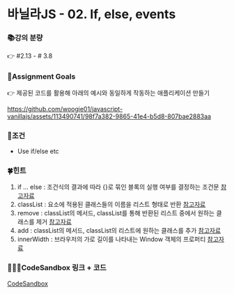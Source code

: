 # 바닐라JS - 02. If, else, events


### 📚강의 분량
👉 #2.13 - # 3.8

### 🥅Assignment Goals
👉 제공된 코드를 활용해 아래의 예시와 동일하게 작동하는 애플리케이션 만들기

https://github.com/woogie01/javascript-vanillajs/assets/113490741/98f7a382-9865-41e4-b5d8-807bae2883aa

### 📕조건
* Use if/else etc


### 🍀힌트
1. if ... else : 조건식의 결과에 따라 {}로 묶인 블록의 실행 여부를 결정하는 조건문 [참고자료](https://developer.mozilla.org/ko/docs/Web/JavaScript/Reference/Statements/if...else)
1. classList : 요소에 적용된 클래스들의 이름을 리스트 형태로 반환 [참고자료](https://developer.mozilla.org/ko/docs/Web/API/Element/classList)
1. remove : classList의 메서드, classList를 통해 반환된 리스트 중에서 원하는 클래스를 제거 [참고자료](https://developer.mozilla.org/ko/docs/Web/API/Element/classList)
1. add : classList의 메서드, classList의 리스트에 원하는 클래스를 추가 [참고자료](https://developer.mozilla.org/ko/docs/Web/API/Element/classList)
1. innerWidth : 브라우저의 가로 길이를 나타내는 Window 객체의 프로퍼티 [참고자료](https://developer.mozilla.org/ko/docs/Web/API/Window/innerWidth)

### 👨🏻‍💻CodeSandbox 링크 + 코드  
[CodeSandbox](https://codesandbox.io/p/sandbox/javascript-01-6ghmnv?layout=%257B%2522sidebarPanel%2522%253A%2522EXPLORER%2522%252C%2522rootPanelGroup%2522%253A%257B%2522direction%2522%253A%2522horizontal%2522%252C%2522contentType%2522%253A%2522UNKNOWN%2522%252C%2522type%2522%253A%2522PANEL_GROUP%2522%252C%2522id%2522%253A%2522ROOT_LAYOUT%2522%252C%2522panels%2522%253A%255B%257B%2522type%2522%253A%2522PANEL_GROUP%2522%252C%2522contentType%2522%253A%2522UNKNOWN%2522%252C%2522direction%2522%253A%2522vertical%2522%252C%2522id%2522%253A%2522cluaojuj900063b6ghrqiqprx%2522%252C%2522sizes%2522%253A%255B100%252C0%255D%252C%2522panels%2522%253A%255B%257B%2522type%2522%253A%2522PANEL_GROUP%2522%252C%2522contentType%2522%253A%2522EDITOR%2522%252C%2522direction%2522%253A%2522horizontal%2522%252C%2522id%2522%253A%2522EDITOR%2522%252C%2522panels%2522%253A%255B%257B%2522type%2522%253A%2522PANEL%2522%252C%2522contentType%2522%253A%2522EDITOR%2522%252C%2522id%2522%253A%2522cluaojuj800023b6g8hg20ju8%2522%257D%255D%257D%252C%257B%2522type%2522%253A%2522PANEL_GROUP%2522%252C%2522contentType%2522%253A%2522SHELLS%2522%252C%2522direction%2522%253A%2522horizontal%2522%252C%2522id%2522%253A%2522SHELLS%2522%252C%2522panels%2522%253A%255B%257B%2522type%2522%253A%2522PANEL%2522%252C%2522contentType%2522%253A%2522SHELLS%2522%252C%2522id%2522%253A%2522cluaojuj800033b6gpmqzvmdk%2522%257D%255D%252C%2522sizes%2522%253A%255B100%255D%257D%255D%257D%252C%257B%2522type%2522%253A%2522PANEL_GROUP%2522%252C%2522contentType%2522%253A%2522DEVTOOLS%2522%252C%2522direction%2522%253A%2522vertical%2522%252C%2522id%2522%253A%2522DEVTOOLS%2522%252C%2522panels%2522%253A%255B%257B%2522type%2522%253A%2522PANEL%2522%252C%2522contentType%2522%253A%2522DEVTOOLS%2522%252C%2522id%2522%253A%2522cluaojuj800053b6g9jjycqh9%2522%257D%255D%252C%2522sizes%2522%253A%255B100%255D%257D%255D%252C%2522sizes%2522%253A%255B60.67634802762164%252C39.32365197237836%255D%257D%252C%2522tabbedPanels%2522%253A%257B%2522cluaojuj800023b6g8hg20ju8%2522%253A%257B%2522tabs%2522%253A%255B%257B%2522id%2522%253A%2522cluaojuj800013b6gjik668ih%2522%252C%2522mode%2522%253A%2522permanent%2522%252C%2522type%2522%253A%2522FILE%2522%252C%2522filepath%2522%253A%2522%252Fsrc%252Findex.html%2522%252C%2522state%2522%253A%2522IDLE%2522%257D%255D%252C%2522id%2522%253A%2522cluaojuj800023b6g8hg20ju8%2522%252C%2522activeTabId%2522%253A%2522cluaojuj800013b6gjik668ih%2522%257D%252C%2522cluaojuj800053b6g9jjycqh9%2522%253A%257B%2522tabs%2522%253A%255B%257B%2522id%2522%253A%2522cluaojuj800043b6g86zvs03b%2522%252C%2522mode%2522%253A%2522permanent%2522%252C%2522type%2522%253A%2522UNASSIGNED_PORT%2522%252C%2522port%2522%253A0%252C%2522path%2522%253A%2522%252F%2522%257D%255D%252C%2522id%2522%253A%2522cluaojuj800053b6g9jjycqh9%2522%252C%2522activeTabId%2522%253A%2522cluaojuj800043b6g86zvs03b%2522%257D%252C%2522cluaojuj800033b6gpmqzvmdk%2522%253A%257B%2522tabs%2522%253A%255B%255D%252C%2522id%2522%253A%2522cluaojuj800033b6gpmqzvmdk%2522%257D%257D%252C%2522showDevtools%2522%253Atrue%252C%2522showShells%2522%253Afalse%252C%2522showSidebar%2522%253Atrue%252C%2522sidebarPanelSize%2522%253A15%257D)

